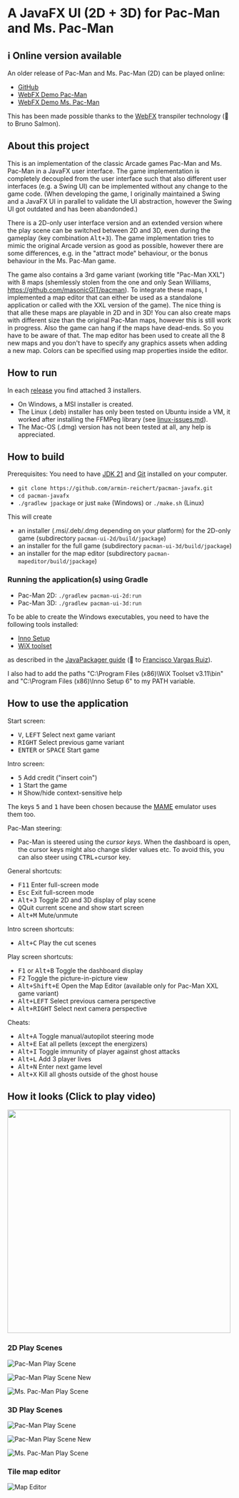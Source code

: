 # A JavaFX UI (2D + 3D) for Pac-Man and Ms. Pac-Man

## ℹ️ Online version available

An older release of Pac-Man and Ms. Pac-Man (2D) can be played online:

- [GitHub](https://armin-reichert.github.io/webfx-pacman/)
- [WebFX Demo Pac-Man](https://pacman.webfx.dev/)
- [WebFX Demo Ms. Pac-Man](https://mspacman.webfx.dev/)

This has been made possible thanks to the [WebFX](https://webfx.dev/) transpiler technology (👏 to Bruno Salmon).

## About this project

This is an implementation of the classic Arcade games Pac-Man and Ms. Pac-Man in a JavaFX user interface. The game implementation is completely decoupled from the user interface such that also different user interfaces (e.g. a Swing UI) can be implemented without any change to the game code. (When developing the game, I originally maintained a Swing and a JavaFX UI in parallel to validate the UI abstraction, however the Swing UI got outdated and has been abandonded.)

There is a 2D-only user interface version and an extended version where the play scene can be switched between 2D and 3D, even during the gameplay (key combination <kbd>
Alt+3</kbd>). The game implementation tries to mimic the original Arcade version as good as possible, however there are some differences, e.g. in the "attract mode" behaviour, or the bonus behaviour in the Ms. Pac-Man game.

The game also contains a 3rd game variant (working title "Pac-Man XXL") with 8 maps (shemlessly stolen from the one and only Sean Williams, https://github.com/masonicGIT/pacman). To integrate these maps, I implemented a map editor that can either be used as a standalone application or called with the XXL version of the game). The nice thing is that alle these maps are playable in 2D and in 3D! You can also create maps with different size than the original Pac-Man maps, however this is still work in progress. Also the game can hang if the maps have dead-ends. So you have to be aware of that. The map editor has been used to create all the 8 new maps and you don't have to specify any graphics assets when adding a new map. Colors can be specified using map properties inside the editor.

## How to run

In each [release](https://github.com/armin-reichert/pacman-javafx/releases) you find attached 3 installers. 

- On Windows, a MSI installer is created. 
- The Linux (.deb) installer has only been tested on Ubuntu inside a VM, it worked after installing the FFMPeg library (see [linux-issues.md](doc/linux-issues.md)).
- The Mac-OS (.dmg) version has not been tested at all, any help is appreciated.

## How to build

Prerequisites: You need to have [JDK 21](https://www.oracle.com/java/technologies/downloads/#java21) and [Git](https://github.com/git-guides/install-git) installed on your computer.

- `git clone https://github.com/armin-reichert/pacman-javafx.git`
- `cd pacman-javafx`
- `./gradlew jpackage` or just `make` (Windows) or `./make.sh` (Linux)

This will create
- an installer (.msi/.deb/.dmg depending on your platform) for the 2D-only game (subdirectory `pacman-ui-2d/build/jpackage`)
- an installer for the full game (subdirectory `pacman-ui-3d/build/jpackage`)
- an installer for the map editor (subdirectory `pacman-mapeditor/build/jpackage`)

### Running the application(s) using Gradle

- Pac-Man 2D: `./gradlew pacman-ui-2d:run`
- Pac-Man 3D: `./gradlew pacman-ui-3d:run`

To be able to create the Windows executables, you need to have the following tools installed:

- [Inno Setup](https://jrsoftware.org/isinfo.php)
- [WiX toolset](https://wixtoolset.org/)

as described in the [JavaPackager guide](https://github.com/fvarrui/JavaPackager/blob/master/docs/windows-tools-guide.md)
(👏 to [Francisco Vargas Ruiz](https://github.com/fvarrui)).

I also had to add the paths "C:\Program Files (x86)\WiX Toolset v3.11\bin" and "C:\Program Files (x86)\Inno Setup 6" to my PATH variable.

## How to use the application

Start screen:
- <kbd>V</kbd>, <kbd>LEFT</kbd> Select next game variant
- <kbd>RIGHT</kbd> Select previous game variant
- <kbd>ENTER</kbd> or <kbd>SPACE</kbd> Start game 

Intro screen:
- <kbd>5</kbd> Add credit ("insert coin")
- <kbd>1</kbd> Start the game
- <kbd>H</kbd> Show/hide context-sensitive help

The keys <kbd>5</kbd> and <kbd>1</kbd> have been chosen because the [MAME](https://www.mamedev.org/) emulator uses them too.

Pac-Man steering:

- Pac-Man is steered using the *cursor keys*. When the dashboard is open, the cursor keys might also change slider values etc. To avoid this, you can also steer using <kbd>CTRL</kbd>+cursor key.

General shortcuts:

- <kbd>F11</kbd> Enter full-screen mode
- <kbd>Esc</kbd> Exit full-screen mode
- <kbd>Alt+3</kbd> Toggle 2D and 3D display of play scene
- <kbd>Q</kbd>Quit current scene and show start screen
- <kbd>Alt+M</kbd> Mute/unmute

Intro screen shortcuts:

- <kbd>Alt+C</kbd> Play the cut scenes

Play screen shortcuts:

- <kbd>F1</kbd> or <kbd>Alt+B</kbd> Toggle the dashboard display
- <kbd>F2</kbd> Toggle the picture-in-picture view
- <kbd>Alt+Shift+E</kbd> Open the Map Editor (available only for Pac-Man XXL game variant)
- <kbd>Alt+LEFT</kbd> Select previous camera perspective
- <kbd>Alt+RIGHT</kbd> Select next camera perspective

Cheats:

- <kbd>Alt+A</kbd> Toggle manual/autopilot steering mode
- <kbd>Alt+E</kbd> Eat all pellets (except the energizers)
- <kbd>Alt+I</kbd> Toggle immunity of player against ghost attacks
- <kbd>Alt+L</kbd> Add 3 player lives
- <kbd>Alt+N</kbd> Enter next game level
- <kbd>Alt+X</kbd> Kill all ghosts outside of the ghost house

## How it looks (Click to play video)
<div float="left">
    <a href="https://magentacloud.de/s/wiBT4sHy52dApYG">
        <img src="doc/pacman-maze.png" style="width:500px">
    </a>
</div>

### 2D Play Scenes

![Pac-Man Play Scene](doc/pacman-playscene-2d.png)

![Pac-Man Play Scene New](doc/pacman-newmaze-sample.png)

![Ms. Pac-Man Play Scene](doc/mspacman-playscene-2d.png)

### 3D Play Scenes

![Pac-Man Play Scene](doc/pacman-playscene.png)

![Pac-Man Play Scene New](doc/pacman-newmaze-sample-3d.png)

![Ms. Pac-Man Play Scene](doc/mspacman-maze.png)

### Tile map editor

![Map Editor](doc/map-editor.png)
